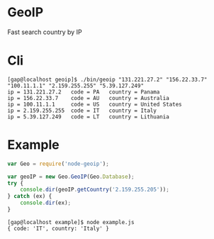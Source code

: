 GeoIP
===========================
Fast search country by IP

Cli
===========================
```output
[gap@localhost geoip]$ ./bin/geoip "131.221.27.2" "156.22.33.7" "100.11.1.1" "2.159.255.255" "5.39.127.249"
ip = 131.221.27.2 	code = PA 	country = Panama
ip = 156.22.33.7 	code = AU 	country = Australia
ip = 100.11.1.1 	code = US 	country = United States
ip = 2.159.255.255 	code = IT 	country = Italy
ip = 5.39.127.249 	code = LT 	country = Lithuania
```

Example
=========================
```javascript
var Geo = require('node-geoip');

var geoIP = new Geo.GeoIP(Geo.Database);
try {
    console.dir(geoIP.getCountry('2.159.255.205'));
} catch (ex) {
    console.dir(ex);
}
```

```output
[gap@localhost example]$ node example.js 
{ code: 'IT', country: 'Italy' }
```

